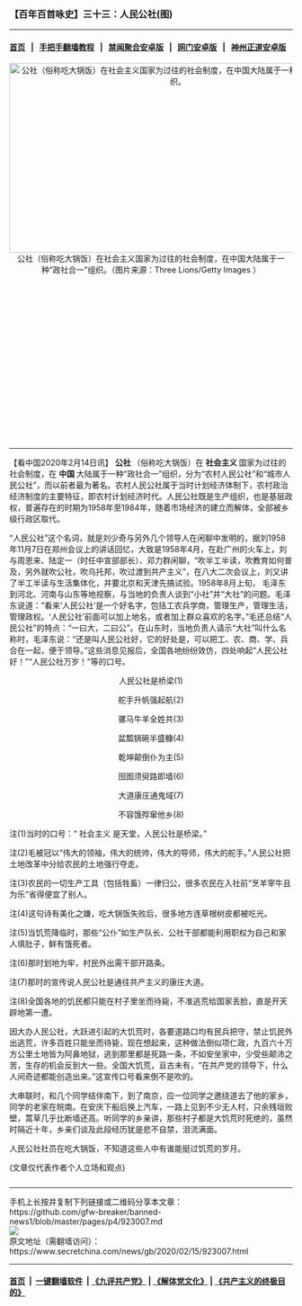 ### 【百年百首咏史】三十三：人民公社(图)
------------------------

#### [首页](https://github.com/gfw-breaker/banned-news1/blob/master/README.md) &nbsp;&nbsp;|&nbsp;&nbsp; [手把手翻墙教程](https://github.com/gfw-breaker/guides/wiki) &nbsp;&nbsp;|&nbsp;&nbsp; [禁闻聚合安卓版](https://github.com/gfw-breaker/bn-android) &nbsp;&nbsp;|&nbsp;&nbsp; [网门安卓版](https://github.com/oGate2/oGate) &nbsp;&nbsp;|&nbsp;&nbsp; [神州正道安卓版](https://github.com/SzzdOgate/update) 



<div class="article_right" style="fone-color:#000">
 <p style="text-align: center;">
  <img alt="公社（俗称吃大锅饭）在社会主义国家为过往的社会制度，在中国大陆属于一种“政社合一”组织。" src="https://img3.secretchina.com/pic/2020/1-1/p2594392a407653899-ss.jpg" style="height:337px; width:600px"/>
  <br>
   公社（俗称吃大锅饭）在社会主义国家为过往的社会制度，在中国大陆属于一种“政社合一”组织。（图片来源：Three Lions/Getty Images ）
   <span id="hideid" name="hideid" style="color:red;display:none;">
    <span href="https://www.secretchina.com">
    </span>
   </span>
  </br>
 </p>
 <div id="txt-mid1-t21-2017">
  <ins class="adsbygoogle" data-ad-client="ca-pub-1276641434651360" data-ad-slot="2451032099" style="display:inline-block;width:336px;height:280px">
  </ins>
  

---


  </div>
 </div>
 <p>
  【看中国2020年2月14日讯】
  <strong>
   <span href="https://www.secretchina.com/news/gb/tag/公社" target="_blank">
    公社
   </span>
  </strong>
  （俗称吃大锅饭）在
  <strong>
   社会主义
  </strong>
  国家为过往的社会制度，在
  <strong>
   中国
  </strong>
  大陆属于一种“政社合一”组织，分为“农村人民公社”和“城市人民公社”，而以前者最为著名。农村人民公社属于当时计划经济体制下，农村政治经济制度的主要特征，即农村计划经济时代。人民公社既是生产组织，也是基层政权，普遍存在的时期为1958年至1984年，随着市场经济的建立而解体，全部被乡级行政区取代。
  <span id="hideid" name="hideid" style="color:red;display:none;">
   <span href="https://www.secretchina.com">
   </span>
  </span>
 </p>
 <p>
  “人民公社”这个名词，就是刘少奇与另外几个领导人在闲聊中发明的，据刘1958年11月7日在郑州会议上的讲话回忆，大致是1958年4月，在赴广州的火车上，刘与周恩来、陆定一（时任中宣部部长）、邓力群闲聊，“吹半工半读，吹教育如何普及，另外就吹公社，吹乌托邦，吹过渡到共产主义”，在八大二次会议上，刘又讲了半工半读与生活集体化，并要北京和天津先搞试验。1958年8月上旬，
  <span href="https://www.secretchina.com/news/gb/tag/毛泽东" target="_blank">
   毛泽东
  </span>
  到河北、河南与山东等地视察，与当地的负责人谈到“小社”并“大社”的问题。毛泽东说道：“看来‘人民公社’是一个好名字，包括工农兵学商，管理生产，管理生活，管理政权。‘人民公社’前面可以加上地名，或者加上群众喜欢的名字。”毛还总结“人民公社”的特点：“一曰大，二曰公”。在山东时，当地负责人请示“大社”叫什么名称时，毛泽东说：“还是叫人民公社好，它的好处是，可以把工、农、商、学、兵合在一起，便于领导。”这些消息见报后，全国各地纷纷效仿，四处响起“人民公社好！”“人民公社万岁！”等的口号。
 </p>
 <p>
 </p>
 <p style="text-align: center;">
  人民公社是桥梁(1)
 </p>
 <p style="text-align: center;">
  舵手升帆强起航(2)
 </p>
 <p style="text-align: center;">
  骡马牛羊全姓共(3)
 </p>
 <p style="text-align: center;">
  盆瓢锅碗半盛糠(4)
 </p>
 <p style="text-align: center;">
  乾坤颠倒仆为主(5)
 </p>
 <p style="text-align: center;">
  囹圄须臾路即墙(6)
 </p>
 <p style="text-align: center;">
  大道康庄通鬼域(7)
 </p>
 <p style="text-align: center;">
  不容饿殍窜他乡(8)
 </p>
 <p>
 </p>
 <center>
  <div style="max-width: 632px;height:180px; display: none; text-align: center; margin: 0 auto; overflow: hidden;overflow-x: hidden;">
   <div id="taboola-midarticle-thumbnails" style="max-width: 632px;height:180px;overflow: hidden;overflow-x: hidden;">
   </div>
  </div>
  <div>
   <ins class="adsbygoogle" data-ad-client="ca-pub-1276641434651360" data-ad-format="fluid" data-ad-layout="in-article" data-ad-slot="5164544770" style="display:block; text-align:center;">
   </ins>
  </div>
 </center>
 <p>
  注(1)当时的口号：“
  <span href="https://www.secretchina.com/news/gb/tag/社会主义" target="_blank">
   社会主义
  </span>
  是天堂，人民公社是桥梁。”
 </p>
 <p>
  注(2)毛被冠以“伟大的领袖，伟大的统帅，伟大的导师，伟大的舵手。”人民公社把土地改革中分给农民的土地强行夺走。
 </p>
 <p>
  注(3)农民的一切生产工具（包括牲畜）一律归公，很多农民在入社前“烹羊宰牛且为乐”省得便宜了别人。
 </p>
 <p>
  注(4)这句诗有美化之嫌，吃大锅饭失败后，很多地方连草根树皮都被吃光。
 </p>
 <p>
  注(5)当饥荒降临时，那些“公仆”如生产队长、公社干部都能利用职权为自己和家人填肚子，鲜有饿死者。
 </p>
 <p>
  注(6)那时划地为牢，村民外出需干部开路条。
 </p>
 <p>
  注(7)那时的宣传说人民公社是通往共产主义的康庄大道。
 </p>
 <p>
  注(8)全国各地的饥民都只能在村子里坐而待毙，不准逃荒给国家丢脸，直是开天辟地第一遭。
 </p>
 <p>
  因大办人民公社，大跃进引起的大饥荒时，各要道路口均有民兵把守，禁止饥民外出逃荒，许多百姓只能坐而待毙，现在想起来，这种做法倒似项仁政，九百六十万方公里土地皆为阿鼻地狱，逃到那里都是死路一条，不如安坐家中，少受些颠沛之苦，生存的机会反到大一些。全国大饥荒，亘古未有，“在共产党的领导下，什么人间奇迹都能创造出来。”这宣传口号看来倒不是吹的。
 </p>
 <p>
  大串联时，和几个同学结伴南下，到了南京，应一位同学之邀绕道去了他的家乡，同学的老家在皖南。在安庆下船后换上汽车，一路上见到不少无人村，只余残垣败壁，蒿草几乎比断墙还高。听同学的乡亲讲，那些村子都是大饥荒时死绝的，虽然时隔近十年，乡亲们谈及此段经历犹是悲不自禁，泪流满面。
 </p>
 <p>
  人民公社社员在吃大锅饭，不知道这些人中有谁能挺过饥荒的岁月。
 </p>
 (文章仅代表作者个人立场和观点)
 <center>
  <div>
   <div id="txt-mid2-t22-2017" style="display: block;  max-height: 351px;  overflow: hidden;">
    <div id="SC-21xxx">
    </div>
    <ins class="adsbygoogle" data-ad-client="ca-pub-1276641434651360" data-ad-format="auto" data-ad-slot="4301710469" data-full-width-responsive="true" style="display:block">
    </ins>
   </div>
  </div>
 </center>
 <div style="padding-top:12px;">
 </div>
</div>

<hr/>
手机上长按并复制下列链接或二维码分享本文章：<br/>
https://github.com/gfw-breaker/banned-news1/blob/master/pages/p4/923007.md <br/>
<a href='https://github.com/gfw-breaker/banned-news1/blob/master/pages/p4/923007.md'><img src='https://github.com/gfw-breaker/banned-news1/blob/master/pages/p4/923007.md.png'/></a> <br/>
原文地址（需翻墙访问）：https://www.secretchina.com/news/gb/2020/02/15/923007.html


------------------------
#### [首页](https://github.com/gfw-breaker/banned-news1/blob/master/README.md) &nbsp;|&nbsp; [一键翻墙软件](https://github.com/gfw-breaker/nogfw/blob/master/README.md) &nbsp;| [《九评共产党》](https://github.com/gfw-breaker/9ping.md/blob/master/README.md#九评之一评共产党是什么) | [《解体党文化》](https://github.com/gfw-breaker/jtdwh.md/blob/master/README.md) | [《共产主义的终极目的》](https://github.com/gfw-breaker/gczydzjmd.md/blob/master/README.md)


<img src='http://gfw-breaker.win/banned-news/pages/p4/923007.md' width='0px' height='0px'/>